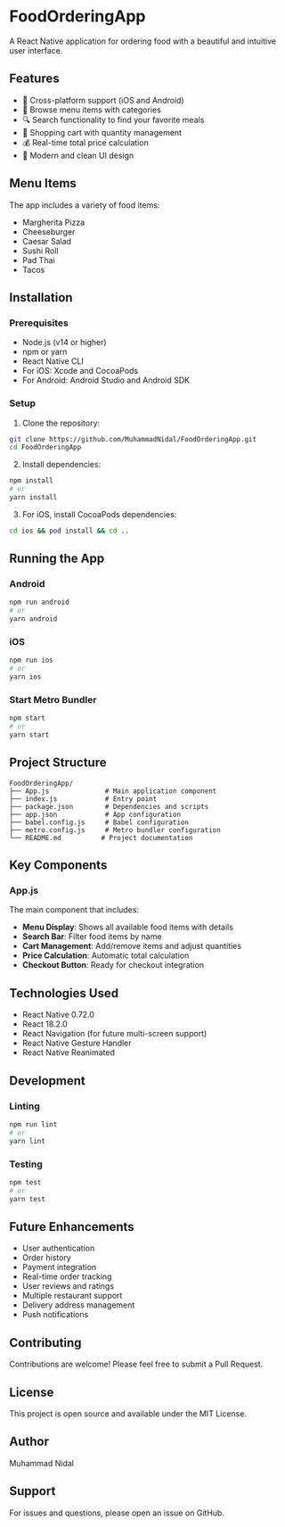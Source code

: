 # FoodOrderingApp

A React Native application for ordering food with a beautiful and intuitive user interface.

## Features

- 📱 Cross-platform support (iOS and Android)
- 🍕 Browse menu items with categories
- 🔍 Search functionality to find your favorite meals
- 🛒 Shopping cart with quantity management
- 💰 Real-time total price calculation
- 🎨 Modern and clean UI design

## Menu Items

The app includes a variety of food items:
- Margherita Pizza
- Cheeseburger
- Caesar Salad
- Sushi Roll
- Pad Thai
- Tacos

## Installation

### Prerequisites

- Node.js (v14 or higher)
- npm or yarn
- React Native CLI
- For iOS: Xcode and CocoaPods
- For Android: Android Studio and Android SDK

### Setup

1. Clone the repository:
```bash
git clone https://github.com/MuhammadNidal/FoodOrderingApp.git
cd FoodOrderingApp
```

2. Install dependencies:
```bash
npm install
# or
yarn install
```

3. For iOS, install CocoaPods dependencies:
```bash
cd ios && pod install && cd ..
```

## Running the App

### Android

```bash
npm run android
# or
yarn android
```

### iOS

```bash
npm run ios
# or
yarn ios
```

### Start Metro Bundler

```bash
npm start
# or
yarn start
```

## Project Structure

```
FoodOrderingApp/
├── App.js              # Main application component
├── index.js            # Entry point
├── package.json        # Dependencies and scripts
├── app.json            # App configuration
├── babel.config.js     # Babel configuration
├── metro.config.js     # Metro bundler configuration
└── README.md          # Project documentation
```

## Key Components

### App.js

The main component that includes:
- **Menu Display**: Shows all available food items with details
- **Search Bar**: Filter food items by name
- **Cart Management**: Add/remove items and adjust quantities
- **Price Calculation**: Automatic total calculation
- **Checkout Button**: Ready for checkout integration

## Technologies Used

- React Native 0.72.0
- React 18.2.0
- React Navigation (for future multi-screen support)
- React Native Gesture Handler
- React Native Reanimated

## Development

### Linting

```bash
npm run lint
# or
yarn lint
```

### Testing

```bash
npm test
# or
yarn test
```

## Future Enhancements

- User authentication
- Order history
- Payment integration
- Real-time order tracking
- User reviews and ratings
- Multiple restaurant support
- Delivery address management
- Push notifications

## Contributing

Contributions are welcome! Please feel free to submit a Pull Request.

## License

This project is open source and available under the MIT License.

## Author

Muhammad Nidal

## Support

For issues and questions, please open an issue on GitHub.